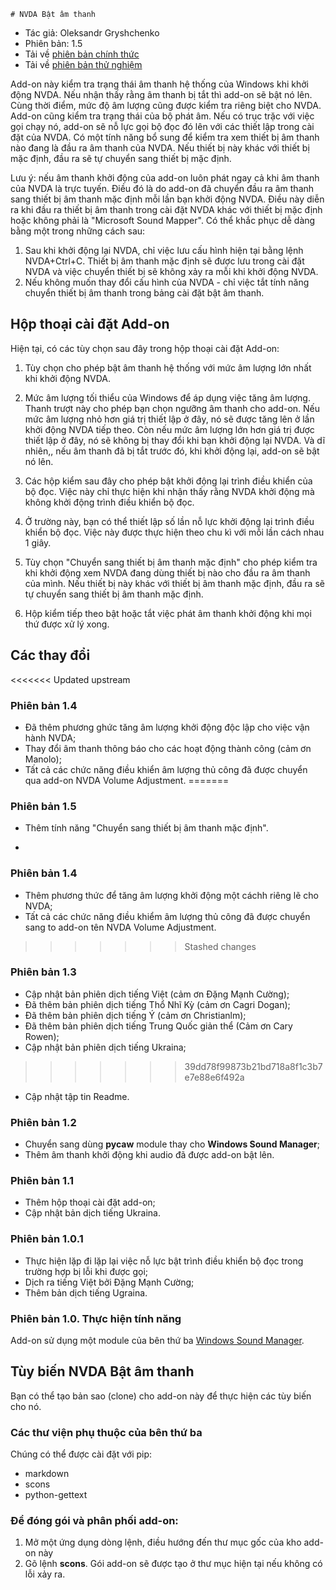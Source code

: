 ﻿    # NVDA Bật âm thanh

* Tác giả: Oleksandr Gryshchenko
* Phiên bản: 1.5
* Tải về [phiên bản chính thức][1]
* Tải về [phiên bản thử nghiệm][2]

Add-on này kiểm tra trạng thái âm thanh hệ thống của Windows khi khởi động NVDA. Nếu nhận thấy rằng âm thanh bị tắt thì add-on sẽ  bật nó lên.
Cùng thời điểm, mức độ âm lượng cũng được kiểm tra riêng biệt cho NVDA.
Add-on cũng kiểm tra trạng thái của bộ phát âm. Nếu có trục trặc với việc gọi chạy nó, add-on sẽ nỗ lực gọi bộ đọc đó lên với các thiết lập trong cài đặt của NVDA.
Có một tính năng bổ sung để kiểm tra xem thiết bị âm thanh nào đang là đầu ra âm thanh của NVDA. Nếu thiết bị này khác với thiết bị mặc định, đầu ra sẽ tự chuyển sang thiết bị mặc định.

Lưu ý: nếu âm thanh khởi động của add-on luôn phát ngay cả khi âm thanh của NVDA là trực tuyến. Điều đó là do add-on đã chuyển đầu ra âm thanh sang thiết bị âm thanh mặc định mỗi lần bạn khởi động NVDA.
Điều này diễn ra khi đầu ra thiết bị âm thanh trong cài đặt NVDA khác với thiết bị mặc định hoặc không phải là "Microsoft Sound Mapper".
Có thể khắc phục dễ dàng bằng một trong những cách sau:
1. Sau khi khởi động lại NVDA, chỉ việc lưu cấu hình hiện tại bằng lệnh NVDA+Ctrl+C. Thiết bị âm thanh mặc định sẽ được lưu trong cài đặt NVDA  và việc chuyển thiết bị sẽ không xảy ra mỗi khi khởi động NVDA.
2. Nếu không muốn thay đổi cấu hình của NVDA - chỉ việc tắt  tính năng chuyển thiết bị âm thanh trong bảng cài đặt bật âm thanh.

## Hộp thoại cài đặt Add-on
Hiện tại, có các tùy chọn sau đây trong hộp thoại cài đặt Add-on:
1. Tùy chọn cho phép bật âm thanh hệ thống với mức âm lượng lớn nhất khi khởi động NVDA.
2. Mức âm lượng tối thiểu của Windows để áp dụng việc tăng âm lượng. Thanh trượt này cho phép bạn chọn ngưỡng âm thanh cho  add-on.
Nếu mức âm lượng nhỏ hơn giá trị thiết lập ở đây, nó sẽ được tăng lên ở lần khởi động NVDA tiếp theo.
Còn nếu mức âm lượng lớn hơn giá trị được thiết lập ở đây, nó sẽ không bị thay đổi khi bạn khởi động lại NVDA.
Và dĩ nhiên,, nếu âm thanh đã bị tắt trước đó, khi khởi động lại, add-on sẽ bật nó lên.

3. Các hộp kiểm sau đây cho phép bật khởi động lại trình điều khiển của bộ đọc.
Việc này chỉ thực hiện khi nhận thấy rằng NVDA khởi động mà không khởi động trình điều khiển bộ đọc.

4. Ở trường này, bạn có thể thiết lập số lần  nỗ lực khởi động lại trình điều khiển bộ đọc. Việc này được thực hiện theo chu kì với mỗi lần cách nhau 1 giây.

5. Tùy chọn "Chuyển sang thiết bị âm thanh mặc định" cho phép kiểm tra khi khởi động xem NVDA đang dùng thiết bị nào cho đầu ra âm thanh của mình. Nếu thiết bị này khác với thiết bị âm thanh mặc định, đầu ra sẽ tự chuyển sang thiết bị âm thanh mặc định.
6. Hộp kiểm tiếp theo bật hoặc tắt việc phát âm thanh khởi động khi mọi thứ được xử lý xong.

## Các thay đổi

<<<<<<< Updated upstream
 ### Phiên bản 1.4
* Đã thêm phương ghức tăng âm lượng khởi động độc lập cho việc vận hành NVDA;
* Thay đổi âm thanh thông báo cho các hoạt động thành công (cảm ơn Manolo);
* Tất cả các chức năng điều khiển âm lượng thủ công đã được chuyển qua add-on NVDA Volume Adjustment.
=======
### Phiên bản 1.5
* Thêm tính năng "Chuyển sang thiết bị âm thanh mặc định".
+
### Phiên bản 1.4
* Thêm phương thức để tăng âm lượng khởi động một cáchh  riêng lẽ cho NVDA;
* Tất cả các chức năng  điều khiểm âm lượng thủ công đã được chuyển sang to add-on tên NVDA Volume Adjustment.
>>>>>>> Stashed changes

### Phiên bản 1.3
* Cập nhật bản phiên dịch tiếng Việt (cảm ơn Đặng Mạnh Cường);
* Đã thêm bản phiên dịch tiếng Thổ Nhĩ Kỳ (cảm ơn Cagri Dogan);
* Đã thêm bản phiên dịch tiếng Ý (cảm ơn Christianlm); 
* Đã thêm bản phiên dịch tiếng Trung Quốc giản thể (Cảm ơn Cary Rowen); 
* Cập nhật bản phiên dịch tiếng Ukraina;
>>>>>>> 39dd78f99873b21bd718a8f1c3b7e7e88e6f492a
* Cập nhật tập tin Readme.

### Phiên bản 1.2
* Chuyển sang dùng **pycaw** module thay cho **Windows Sound Manager**;
* Thêm âm thanh khởi động khi audio đã được add-on bật lên.

### Phiên bản 1.1
* Thêm hộp thoại cài đặt add-on;
* Cập nhật bản dịch tiếng Ukraina.

### Phiên bản 1.0.1
* Thực hiện lặp đi lặp lại việc nỗ lực bật trình điều khiển bộ đọc trong trường hợp bị lỗi khi được gọi;
* Dịch ra tiếng Việt bởi Đặng Mạnh Cường;
* Thêm bản dịch tiếng Ugraina.

### Phiên bản 1.0. Thực hiện tính năng
Add-on sử dụng một module của bên thứ ba [Windows Sound Manager][2].

## Tùy biến NVDA Bật âm thanh
Bạn có thể tạo bản sao (clone) cho add-on này để thực hiện các tùy biến cho nó.

### Các thư viện phụ thuộc của bên thứ ba
Chúng có thể được cài đặt với pip:
- markdown
- scons
- python-gettext

### Để đóng gói và phân phối add-on:
1. Mở một ứng dụng dòng lệnh, điều hướng đến thư mục gốc của kho add-on này
2. Gõ lệnh **scons**. Gói add-on sẽ được tạo ở thư mục hiện tại nếu không có lỗi xảy ra.

[1]: https://github.com/grisov/Unmute/releases/download/v1.2/unmute-1.2.nvda-addon
[2]: https://github.com/grisov/Unmute/releases/download/v1.2/unmute-1.2.nvda-addon
